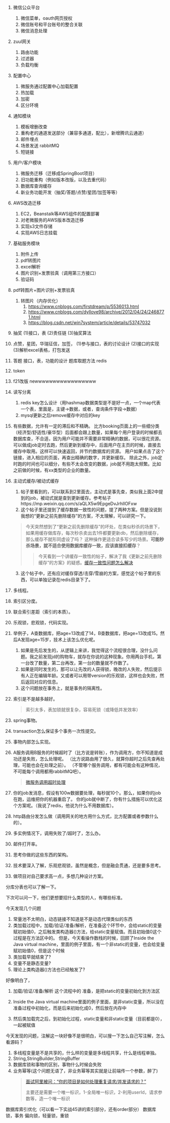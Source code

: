 1. 微信公众平台
    1. 微信菜单，oauth网页授权
    2. 微信账号和平台账号的整合关联
    3. 微信消息处理

2. zuul网关
    1. 路由功能
    2. 过滤器
    3. 负载均衡

3. 配置中心
    1. 微服务通过配置中心加载配置
    2. 热加载
    3. 加密
    4. 区分环境

4. 通知模块
    1. 模板增删改查
    2. 重构老的通道发送部分（兼容多通道，配比），新增腾讯云通道）
    3. 邮件埋点
    4. 场景发送 rabbitMQ
    5. 短链接

5. 用户/客户模块
    1. 微服务迁移（迁移成SpringBoot项目）
    2. 旧功能重构（例如版本改版，以及去重代码）
    3. 数据库查询缓存
    4. 新业务功能开发（抽奖/答题/点赞/星团/加签等等）

6. AWS改造迁移
    1. EC2，Beanstalk等AWS组件的配置部署
    2. 对老微服务的AWS版本改造迁移
    3. 实现s3文件存储
    4. 实现AWS日志挂载

7. 基础服务模块
    1. 附件上传
    2. pdf转图片
    3. excel解析
    4. 图片识别+发票验真（调用第三方接口）
    5. 验证码

13. pdf转图片+图片识别+发票验真
    1. 转图片（内存优化）
        1. https://www.cnblogs.com/firstdream/p/5536013.html
        2. https://www.cnblogs.com/dyllove98/archive/2012/04/24/2468771.html
        3. https://blog.csdn.net/win7system/article/details/53747032

1. 抽奖
(1)接口，表
(2)责任链
(3)抽奖算法

2. 点赞，星团，华瑞征信，加签，
(1)参与接口，表的讨论设计
(2)接口的实现
(3)解析excel表格，打包发送

3. 答题
接口，表，功能的设计
题库取题方法
redis

4. token

5. f21改版 newwwwwwwwwwwwwwwww
1. 读写分离
    1. redis key怎么设计（用hashmap数据类型是不是好一点，一个map代表一个表，里面是，主键->数据，或者，查询条件字段->数据）
    2. mysql更新之后remove缓存中对应的key
2. 有些数据，允许有一定的滞后和不精确。
比方booking页面上的一些细分类（经济型/舒适性/豪华型）后面都会跟上数量，如果每个用户登录的时候都去数据库查，不合适，因为用户可能并不需要非常精确的数据，可以很花资源。
可以做成job定时去跑，然后更新到缓存中，后面用户在主页的时候，直接去缓存中取用。这样可以快速返回，并节约数据库的资源。
用户如果点击了这个链接，进入相应的页面，再查出精确的数字，并更新缓存。
除此之外，job定时跑的时间也可以细分，有些不太会改变的数据，job就不用跑太频繁。比如之前做的时候，有xx类型的企业的数量。
3. 主动式缓存/被动式缓存
    1. 帖子里看到的，可以联系到2里面去，主动式是事先查，类似我上面2中提到的job，被动式就是查到更新缓存。参考帖子https://mp.weixin.qq.com/s/aQLX5w9EpgeDvJrhIlOFxw
    2. 这个帖子里还提到了缓存数据一致性的问题，提了两种方案。但是没说到我想的“更新之前先删除缓存”的方案，不太理解，可以研究一下。
    >今天突然想到了“更新之前先删除缓存”的坏处，在类似秒杀的场景下，如果用缓存做库存，每次秒杀卖出去1件都要更新db，然后删除缓存，那么缓存不就形同虚设了吗？
    >这种操作更适合读多写少的场景。**可能秒杀场景，就不适合使用数据库缓存一致，应该直接扣缓存**？
    >>今天看到一个讲缓存一致性的帖子，解决了我《更新之前先删除缓存”的方案》的疑惑。[缓存一致性问题怎么解决](https://mp.weixin.qq.com/s/aJ33A5O2PUcUOA34kL-Nzw)
    3. 这个帖子中，还有应对缓存穿透/击穿/雪崩的方案，感觉这个帖子里的东西，可以单独记录在redis目录下了。










1. 多线程。
2. 索引区分度。
3. 联合索引差距（索引的本质）。
4. 乐观锁，悲观锁，代码实现。
5. 举例子，A查数据库，把age=13改成了14，B查数据库，把age=13改成15。然后A发现age=15岁，技术上该怎么优化呢。
   1. 如果是先后发生的，从逻辑上来讲，我觉得这个流程很合理，没什么问题。我之前发现jd的购物车，就存在你说的这种现象。你用两台手机，第一台改了数量，第二台再改，第一台的数量就不作数了。
   1. 如果是同时发生的，那可以让先改的人获得锁，晚改的人失败，然后提示有人正在编辑年龄。又或者可以用带version的乐观锁，这样也会失败，然后返回对应的信息。
   1. 这个问题放在事务上，就是事务的隔离性。
6. 索引是不是越多越好。
    >索引太多，表加锁就很复杂，容易死锁（或降低并发效率）
7. spring事物。
8. transaction怎么保证多个事务一次性提交。
9. 事物内部怎么实现。
10. A服务调用B服务的时候超时了（比方说是转账），作为调用方，你不知道是成功还是失败，怎么处理呢。
（比方说路由用了很久，就算你超时之后先查再处理，可能也会在处理之前）。
（不管哪个服务调用，都有可能会有这种情况，不可能每个调用都用rabbitMQ吧）。
    >[微服务调用超时处理](https://www.jianshu.com/p/d68d572b0613)
11. 你的job发消息，假设有100w数据要处理，每秒就10个。那么，如果你的job在跑，运维把你的机器重启了。
你的job就中断了，你有什么措施可以优化这个方案呢。（我说了redis，他说为什么不用数据库）。
12. http路由分发怎么做（调用网关的地方用什么方式，比方配置或者参数什么的）。
13. 多实例情况下，调用失败了/超时了，怎么办。
14. 邮件打开率。

1. 思考你做的这些东西的架构。
2. 技术要深入了解，乐观悲观锁，虽然是概念，但是融会贯通，还是要多思考。
3. 做项目对自己要求高一点，多想几种设计方案。

分库分表也可以了解一下。

下次可以问一下，他们更想要招什么类型的人，有哪些标准。







今天发现几个问题
1. 常量池不太明白，动态链接不知道是不是动态代理类似的东西
2. 类加载过程中，加载/验证/准备/解析，在准备这个环节中，会给static的变量赋初始值0，之后触发类构造器<clinit>()方法，给static变量赋值。而且初始值0这个过程是在方法区中的。
但是，今天看操作数栈的时候，回顾了Inside the Java virtual machine，里面的例子里面，有一个非static的变量，也会给变量赋初始值0，但是这个时候
1. 类加载早就结束了?
2. 变量不是静态变量?
3. 理论上类构造器<clinit>()方法也已经触发了?

好像明白了，
1. 加载/验证/准备/解析 这个流程中的 准备，是把static的变量初始化到方法区
1. Inside the Java virtual machine里面的例子里面，是非static变量，所以没在准备过程中初始化，而是后来初始化成0，然后放在内存中

2. 然后类加载完之后，到初始化过程，static变量和非static变量（目前都是0），一起被赋值




今天发现的问题，注解这一块好像不是很明白，可以搜一下怎么自己写注解，怎么看源码？









1. 多线程变量是不是共享的，什么样的变量是多线程共享，什么是线程单独。
2. String,StringBuilder,StringBuffer
2. 数据库锁和事物的区别，事物什么时候会失败
3. 业务幂等(这个问题无语了，非业务幂等其实就是让前端传一个参数，醉了)
    >[面试阿里被问：“你的项目是如何处理重复请求/并发请求的？”](https://mp.weixin.qq.com/s?__biz=MzAxMjEwMzQ5MA==&mid=2448895276&idx=2&sn=5481eee82913a5023765f3dd5f461cc7&chksm=8fb57701b8c2fe178852e717ba4308d2c79639d887c4f47586b033b7fd0b07a6e624a587bb67&xtrack=1&scene=90&subscene=93&sessionid=1605693431&clicktime=1605693485&enterid=1605693485&ascene=56&devicetype=android-29&version=270014ab&nettype=WIFI&abtest_cookie=AAACAA%3D%3D&lang=zh_CN&exportkey=Aq1ie%2BtDiQGkzSSNZCr%2BB8U%3D&pass_ticket=2It%2BeAOsIM3ngwvmKr4qsgTBkp6N4IRLSySk7JEw2ilEDQMsymAhtaEkZaWHeqxr&wx_header=1)
    >
    >主要还是需要一个唯一标识，1-全局唯一标识，2-利用userId，请求参数等，造一个唯一标识



数据库索引优化（可以看一下实战45讲的索引部分，还有order部分）
数据库锁，事务
偏向锁，轻量锁，重锁
